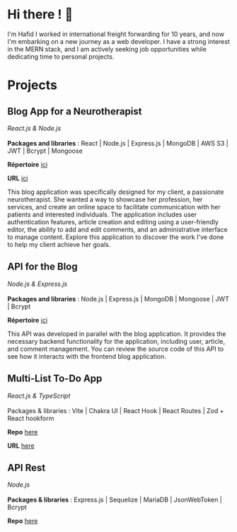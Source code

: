 # Hi there ! 👋

I'm Hafid I worked in international freight forwarding for 10 years, and now I'm embarking on a new journey as a web developer. I have a strong interest in the MERN stack, and I am actively seeking job opportunities while dedicating time to personal projects.

# Projects

## Blog App for a Neurotherapist
*React.js & Node.js*\
\
**Packages and libraries** : React | Node.js | Express.js | MongoDB | AWS S3 | JWT | Bcrypt | Mongoose

**Répertoire** [ici](https://github.com/Mangemort60/mern-blog)

**URL** [ici](lien-vers-votre-application)

This blog application was specifically designed for my client, a passionate neurotherapist. She wanted a way to showcase her profession, her services, and create an online space to facilitate communication with her patients and interested individuals. The application includes user authentication features, article creation and editing using a user-friendly editor, the ability to add and edit comments, and an administrative interface to manage content. Explore this application to discover the work I've done to help my client achieve her goals.

## API for the Blog
*Node.js & Express.js*\
\
**Packages and libraries** : Node.js | Express.js | MongoDB | Mongoose | JWT | Bcrypt

**Répertoire** [ici](https://github.com/Mangemort60/blog-api)

This API was developed in parallel with the blog application. It provides the necessary backend functionality for the application, including user, article, and comment management. You can review the source code of this API to see how it interacts with the frontend blog application.


## Multi-List To-Do App  
*React.js & TypeScript*\
\
Packages & libraries : Vite | Chakra UI | React Hook | React Routes | Zod + React hookform 

**Repo** [here](https://github.com/Mangemort60/TodoList-react-app)

**URL** [here](https://todo-react-app-otacon.netlify.app/login)

## API Rest  
*Node.js*\
\
**Packages & libraries** :             Express.js | Sequelize | MariaDB | JsonWebToken | Bcrypt

**Repo** [here](https://github.com/Mangemort60/API-RESTFull-ToDoList)
